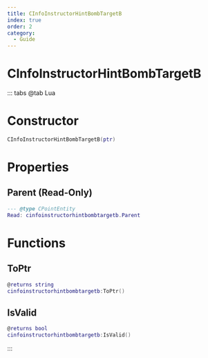 ```yaml
---
title: CInfoInstructorHintBombTargetB
index: true
order: 2
category:
  - Guide
---
```


# CInfoInstructorHintBombTargetB

::: tabs
@tab Lua
# Constructor
```lua
CInfoInstructorHintBombTargetB(ptr)
```
# Properties
## Parent (Read-Only)
```lua
--- @type CPointEntity
Read: cinfoinstructorhintbombtargetb.Parent
```
# Functions
## ToPtr
```lua
@returns string
cinfoinstructorhintbombtargetb:ToPtr()
```
## IsValid
```lua
@returns bool
cinfoinstructorhintbombtargetb:IsValid()
```

:::